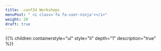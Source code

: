 ```yaml
---
title: .conf24 Workshops
menuPost: " <i class='fa fa-user-ninja'></i>"
weight: 20
draft: true
---
```


{{% children containerstyle="ul" style="li" depth="1" description="true" %}}
